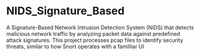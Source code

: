 # NIDS_Signature_Based
A Signature-Based Network Intrusion Detection System (NIDS) that detects malicious network traffic by analyzing packet data against predefined attack signatures. This project processes pcap files to identify security threats, similar to how Snort operates with a familliar UI
